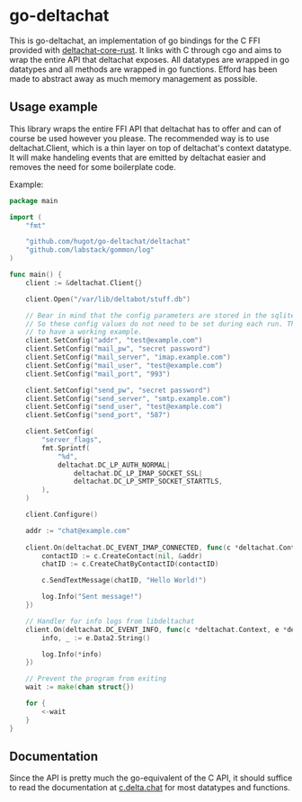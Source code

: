 # go-deltachat
This is go-deltachat, an implementation of go bindings for the C FFI provided with
[deltachat-core-rust](https://github.com/deltachat/deltachat-core-rust). It links with C
through cgo and aims to wrap the entire API that deltachat exposes. All datatypes are
wrapped in go datatypes and all methods are wrapped in go functions. Efford has been made
to abstract away as much memory management as possible.

## Usage example
This library wraps the entire FFI API that deltachat has to offer and can of course be
used however you please. The recommended way is to use deltachat.Client, which is a thin
layer on top of deltachat's context datatype. It will make handeling events that are
emitted by deltachat easier and removes the need for some boilerplate code.

Example:

```go
package main

import (
	"fmt"

	"github.com/hugot/go-deltachat/deltachat"
	"github.com/labstack/gommon/log"
)

func main() {
	client := &deltachat.Client{}

	client.Open("/var/lib/deltabot/stuff.db")

    // Bear in mind that the config parameters are stored in the sqlite database
    // So these config values do not need to be set during each run. They're just here
    // to have a working example.
	client.SetConfig("addr", "test@example.com")
	client.SetConfig("mail_pw", "secret password")
	client.SetConfig("mail_server", "imap.example.com")
	client.SetConfig("mail_user", "test@example.com")
	client.SetConfig("mail_port", "993")

	client.SetConfig("send_pw", "secret password")
	client.SetConfig("send_server", "smtp.example.com")
	client.SetConfig("send_user", "test@example.com")
	client.SetConfig("send_port", "587")

	client.SetConfig(
		"server_flags",
		fmt.Sprintf(
			"%d",
			deltachat.DC_LP_AUTH_NORMAL|
				deltachat.DC_LP_IMAP_SOCKET_SSL|
				deltachat.DC_LP_SMTP_SOCKET_STARTTLS,
		),
	)

	client.Configure()

	addr := "chat@example.com"
    
   	client.On(deltachat.DC_EVENT_IMAP_CONNECTED, func(c *deltachat.Context, e *deltachat.Event) {
		contactID := c.CreateContact(nil, &addr)
		chatID := c.CreateChatByContactID(contactID)

		c.SendTextMessage(chatID, "Hello World!")

		log.Info("Sent message!")
	})

	// Handler for info logs from libdeltachat
	client.On(deltachat.DC_EVENT_INFO, func(c *deltachat.Context, e *deltachat.Event) {
		info, _ := e.Data2.String()

		log.Info(*info)
	})

    // Prevent the program from exiting
	wait := make(chan struct{})

	for {
		<-wait
	}
}
```

## Documentation
Since the API is pretty much the go-equivalent of the C API, it should suffice to read the
documentation at [c.delta.chat](https://c.delta.chat) for most datatypes and functions.
